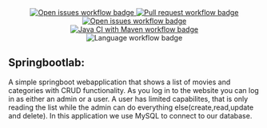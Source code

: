 
<section>
<div align="center">
    <a href="https://github.com/jonathanjonathan001/springbootlab/issues">
        <img src="https://img.shields.io/github/issues-raw/jonathanjonathan001/springbootlab" alt="Open issues workflow badge"/>
    </a>
    <a href="https://github.com/jonathanjonathan001/springbootlab/pulls">
        <img src="https://img.shields.io/github/issues-pr/jonathanjonathan001/springbootlab" alt="Pull request workflow badge"/>
    </a>
    <a href="https://github.com/jonathanjonathan001/springbootlab/issues?q=is%3Aissue+is%3Aclosed">
        <img src="https://img.shields.io/github/issues-closed-raw/jonathanjonathan001/springbootlab" alt="Open issues workflow badge"/>
    </a>
    <div align="center">
    <a href="https://github.com/jonathanjonathan001/springbootlab/actions/workflows/maven.yml">
        <img src="https://github.com/jonathanjonathan001/springbootlab/actions/workflows/maven.yml/badge.svg" alt="Java CI with Maven workflow badge"/>
    </a>
</div>
<div align="center">
</div>
<div align="">
    <img src="https://img.shields.io/github/languages/top/jonathanjonathan001/springbootlab" alt="Language workflow badge"/>
</div>
</section>







## Springbootlab:

A simple springboot webapplication that shows a list of movies and categories with CRUD functionality. 
As you log in to the website you can log in as either an admin or a user. A user has limited capabilites, 
that is only reading the list while the admin can do everything else(create,read,update and delete). In this application
we use MySQL to connect to our database.




